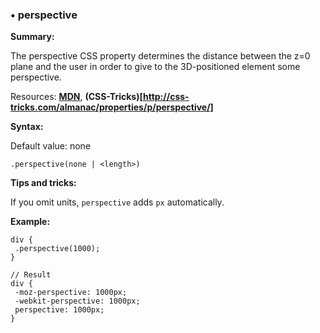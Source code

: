 ### <a name="perspective"></a> &#8226; perspective
**Summary:**

The perspective CSS property determines the distance between the z=0 plane and the user in order to give to the 3D-positioned element some perspective.

Resources: **[MDN](https://developer.mozilla.org/en-US/docs/Web/CSS/perspective)**, **(CSS-Tricks)[http://css-tricks.com/almanac/properties/p/perspective/]**

**Syntax:**

Default value: none

    .perspective(none | <length>)

**Tips and tricks:**

  If you omit units, `perspective` adds `px` automatically.  
  
**Example:**

    div {
     .perspective(1000);
    }
    
    // Result
    div {
     -moz-perspective: 1000px;
     -webkit-perspective: 1000px;
     perspective: 1000px;
    }

